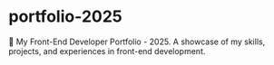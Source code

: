 # portfolio-2025
🚀 My Front-End Developer Portfolio - 2025. A showcase of my skills, projects, and experiences in front-end development.
